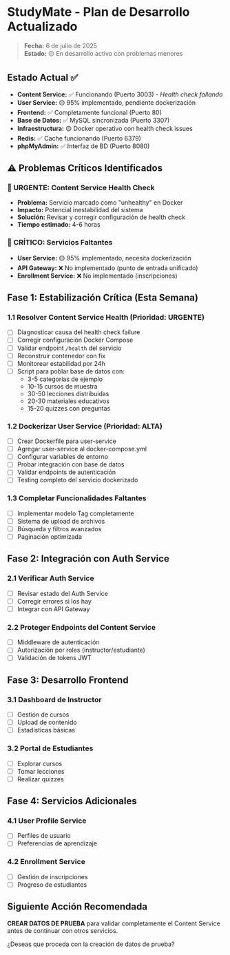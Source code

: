# StudyMate - Plan de Desarrollo Actualizado

> **Fecha:** 6 de julio de 2025  
> **Estado:** 🟡 En desarrollo activo con problemas menores

## Estado Actual ✅
- **Content Service:** ✅ Funcionando (Puerto 3003) - *Health check fallando*
- **User Service:** 🟡 95% implementado, pendiente dockerización
- **Frontend:** ✅ Completamente funcional (Puerto 80)
- **Base de Datos:** ✅ MySQL sincronizada (Puerto 3307)
- **Infraestructura:** 🟡 Docker operativo con health check issues
- **Redis:** ✅ Cache funcionando (Puerto 6379)
- **phpMyAdmin:** ✅ Interfaz de BD (Puerto 8080)

## ⚠️ Problemas Críticos Identificados

### 🔴 URGENTE: Content Service Health Check
- **Problema:** Servicio marcado como "unhealthy" en Docker
- **Impacto:** Potencial inestabilidad del sistema
- **Solución:** Revisar y corregir configuración de health check
- **Tiempo estimado:** 4-6 horas

### 🔴 CRÍTICO: Servicios Faltantes
- **User Service:** 🟡 95% implementado, necesita dockerización
- **API Gateway:** ❌ No implementado (punto de entrada unificado)
- **Enrollment Service:** ❌ No implementado (inscripciones)

## Fase 1: Estabilización Crítica (Esta Semana)

### 1.1 Resolver Content Service Health (Prioridad: URGENTE)
- [ ] Diagnosticar causa del health check failure
- [ ] Corregir configuración Docker Compose
- [ ] Validar endpoint `/health` del servicio
- [ ] Reconstruir contenedor con fix
- [ ] Monitorear estabilidad por 24h
- [ ] Script para poblar base de datos con:
  - 3-5 categorías de ejemplo
  - 10-15 cursos de muestra
  - 30-50 lecciones distribuidas
  - 20-30 materiales educativos
  - 15-20 quizzes con preguntas

### 1.2 Dockerizar User Service (Prioridad: ALTA)
- [ ] Crear Dockerfile para user-service
- [ ] Agregar user-service al docker-compose.yml
- [ ] Configurar variables de entorno
- [ ] Probar integración con base de datos
- [ ] Validar endpoints de autenticación
- [ ] Testing completo del servicio dockerizado

### 1.3 Completar Funcionalidades Faltantes
- [ ] Implementar modelo Tag completamente
- [ ] Sistema de upload de archivos
- [ ] Búsqueda y filtros avanzados
- [ ] Paginación optimizada

## Fase 2: Integración con Auth Service

### 2.1 Verificar Auth Service
- [ ] Revisar estado del Auth Service
- [ ] Corregir errores si los hay
- [ ] Integrar con API Gateway

### 2.2 Proteger Endpoints del Content Service
- [ ] Middleware de autenticación
- [ ] Autorización por roles (instructor/estudiante)
- [ ] Validación de tokens JWT

## Fase 3: Desarrollo Frontend

### 3.1 Dashboard de Instructor
- [ ] Gestión de cursos
- [ ] Upload de contenido
- [ ] Estadísticas básicas

### 3.2 Portal de Estudiantes
- [ ] Explorar cursos
- [ ] Tomar lecciones
- [ ] Realizar quizzes

## Fase 4: Servicios Adicionales

### 4.1 User Profile Service
- [ ] Perfiles de usuario
- [ ] Preferencias de aprendizaje

### 4.2 Enrollment Service
- [ ] Gestión de inscripciones
- [ ] Progreso de estudiantes

## Siguiente Acción Recomendada

**CREAR DATOS DE PRUEBA** para validar completamente el Content Service antes de continuar con otros servicios.

¿Deseas que proceda con la creación de datos de prueba?
